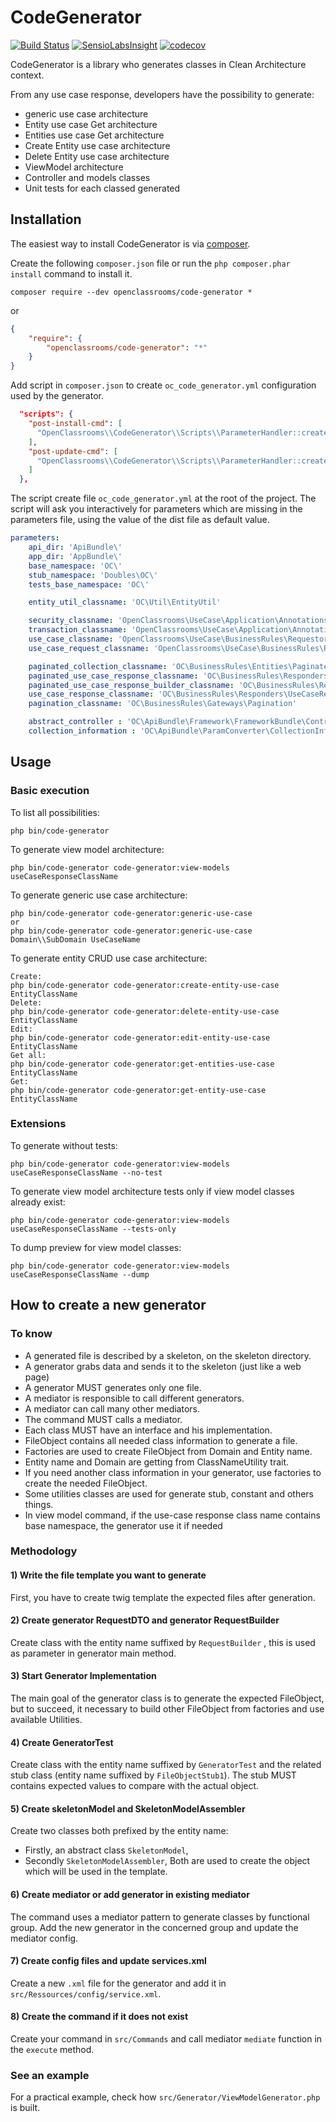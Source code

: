 # CodeGenerator
[![Build Status](https://travis-ci.org/OpenClassrooms/CodeGenerator.svg?branch=master)](https://travis-ci.org/OpenClassrooms/CodeGenerator)
[![SensioLabsInsight](https://insight.symfony.com/projects/e91d65d8-55e2-4b66-8649-1bfaf79b67d8/mini.svg)](https://insight.symfony.com/account/widget?project=e91d65d8-55e2-4b66-8649-1bfaf79b67d8)
[![codecov](https://codecov.io/gh/OpenClassrooms/CodeGenerator/branch/master/graph/badge.svg)](https://codecov.io/gh/OpenClassrooms/CodeGenerator)


CodeGenerator is a library who generates classes in Clean Architecture context. 

From any use case response, developers have the possibility to generate: 
- generic use case architecture
- Entity use case Get architecture
- Entities use case Get architecture
- Create Entity use case architecture
- Delete Entity use case architecture
- ViewModel architecture
- Controller and models classes
- Unit tests for each classed generated

## Installation
The easiest way to install CodeGenerator is via [composer](http://getcomposer.org/).

Create the following `composer.json` file or run the `php composer.phar install` command to install it.

```commandLine
composer require --dev openclassrooms/code-generator *
```
or
```json
{
    "require": {
        "openclassrooms/code-generator": "*"
    }
}
```
Add script in `composer.json` to create `oc_code_generator.yml` configuration used by the generator.
```json
  "scripts": {
    "post-install-cmd": [
      "OpenClassrooms\\CodeGenerator\\Scripts\\ParameterHandler::createGeneratorFileParameters"
    ],
    "post-update-cmd": [
      "OpenClassrooms\\CodeGenerator\\Scripts\\ParameterHandler::createGeneratorFileParameters"
    ]
  },
```
The script create file `oc_code_generator.yml` at the root of the project. The script will ask you interactively for parameters which are missing in the parameters file, using the value of the dist file as default value.
``` yaml
parameters:
    api_dir: 'ApiBundle\'
    app_dir: 'AppBundle\'
    base_namespace: 'OC\'
    stub_namespace: 'Doubles\OC\'
    tests_base_namespace: 'OC\'

    entity_util_classname: 'OC\Util\EntityUtil'

    security_classname: 'OpenClassrooms\UseCase\Application\Annotations\Security'
    transaction_classname: 'OpenClassrooms\UseCase\Application\Annotations\Transaction'
    use_case_classname: 'OpenClassrooms\UseCase\BusinessRules\Requestors\UseCase'
    use_case_request_classname: 'OpenClassrooms\UseCase\BusinessRules\Requestors\UseCaseRequest'

    paginated_collection_classname: 'OC\BusinessRules\Entities\PaginatedCollection'
    paginated_use_case_response_classname: 'OC\BusinessRules\Responders\PaginatedUseCaseResponse'
    paginated_use_case_response_builder_classname: 'OC\BusinessRules\Responders\PaginatedUseCaseResponseBuilder'
    use_case_response_classname: 'OC\BusinessRules\Responders\UseCaseResponse'
    pagination_classname: 'OC\BusinessRules\Gateways\Pagination'

    abstract_controller : 'OC\ApiBundle\Framework\FrameworkBundle\Controller\AbstractApiController'
    collection_information : 'OC\ApiBundle\ParamConverter\CollectionInformation'

```

## Usage
### Basic execution
To list all possibilities: 
``` 
php bin/code-generator
```
To generate view model architecture: 
``` 
php bin/code-generator code-generator:view-models useCaseResponseClassName
```
To generate generic use case architecture: 
``` 
php bin/code-generator code-generator:generic-use-case
or  
php bin/code-generator code-generator:generic-use-case Domain\\SubDomain UseCaseName
```
To generate entity CRUD use case architecture: 
``` 
Create: 
php bin/code-generator code-generator:create-entity-use-case EntityClassName
Delete: 
php bin/code-generator code-generator:delete-entity-use-case EntityClassName
Edit:
php bin/code-generator code-generator:edit-entity-use-case EntityClassName
Get all:
php bin/code-generator code-generator:get-entities-use-case EntityClassName
Get:
php bin/code-generator code-generator:get-entity-use-case EntityClassName
```  
### Extensions
To generate without tests:
```
php bin/code-generator code-generator:view-models useCaseResponseClassName --no-test
```
To generate view model architecture tests only if view model classes already exist: 
``` 
php bin/code-generator code-generator:view-models useCaseResponseClassName --tests-only
```
To dump preview for view model classes: 
``` 
php bin/code-generator code-generator:view-models useCaseResponseClassName --dump
```
## How to create a new generator

### To know
- A generated file is described by a skeleton, on the skeleton directory.
- A generator grabs data and sends it to the skeleton (just like a web page)
- A generator MUST generates only one file.
- A mediator is responsible to call different generators.
- A mediator can call many other mediators.
- The command MUST calls a mediator.
- Each class MUST have an interface and his implementation.
- FileObject contains all needed class information to generate a file.
- Factories are used to create FileObject from Domain and Entity name.
- Entity name and Domain are getting from ClassNameUtility trait.
- If you need another class information in your generator, use factories to create the needed FileObject.
- Some utilities classes are used for generate stub, constant and others things.
- In view model command, if the use-case response class name contains base namespace, the generator use it if needed

### Methodology

#### 1) Write the file template you want to generate 
First, you have to create twig template the expected files after generation.
#### 2) Create generator RequestDTO and generator RequestBuilder
Create class with the entity name suffixed by `RequestBuilder` , this is used as parameter in generator main method. 
#### 3) Start Generator Implementation
The main goal of the generator class is to generate the expected FileObject, but to succeed, it necessary to build other FileObject from factories and use available Utilities. 
#### 4) Create GeneratorTest
Create class with the entity name suffixed by `GeneratorTest` and the related stub class (entity name suffixed by `FileObjectStub1`). The stub MUST contains expected values to compare with the actual object.
#### 5) Create skeletonModel and SkeletonModelAssembler
Create two classes both prefixed by the entity name:
- Firstly, an abstract class `SkeletonModel`,
- Secondly `SkeletonModelAssembler`,
Both are used to create the object which will be used in the template.
#### 6) Create mediator or add generator in existing mediator
The command uses a mediator pattern to generate classes by functional group. 
Add the new generator in the concerned group and update the mediator config.
#### 7) Create config files and update services.xml
Create a new `.xml` file for the generator and add it in `src/Ressources/config/service.xml`.
#### 8) Create the command if it does not exist
Create your command in `src/Commands` and call mediator `mediate` function in the `execute` method. 

### See an example

For a practical example, check how `src/Generator/ViewModelGenerator.php` is built.
